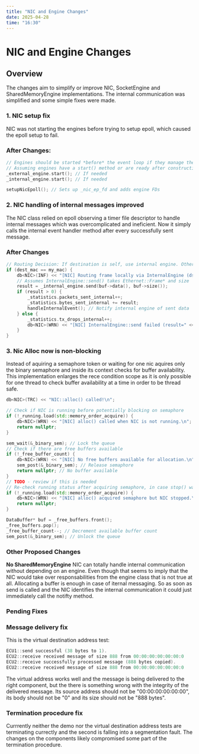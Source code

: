 ```yaml
---
title: "NIC and Engine Changes"
date: 2025-04-28
time: "16:30"
---
```


# NIC and Engine Changes

## Overview
The changes aim to simplify or improve NIC, SocketEngine and SharedMemoryEngine implementations. The internal communication was simplified and some simple fixes were made.

### 1. NIC setup fix
NIC was not starting the engines before trying to setup epoll, which caused the epoll setup to fail.

### After Changes:
```cpp
// Engines should be started *before* the event loop if they manage their own threads/resources
// Assuming engines have a start() method or are ready after construction
_external_engine.start(); // If needed
_internal_engine.start(); // If needed

setupNicEpoll(); // Sets up _nic_ep_fd and adds engine FDs
```

### 2. NIC handling of internal messages improved
The NIC class relied on epoll observing a timer file descriptor to handle internal messages which was overcomplicated and ineficient. Now it simply calls the internal event handler method after every successfully sent message.

### After Changes
```cpp
// Routing Decision: If destination is self, use internal engine. Otherwise, external.
if (dest_mac == my_mac) {
    db<NIC>(INF) << "[NIC] Routing frame locally via InternalEngine (dst == self)\n";
    // Assumes InternalEngine::send() takes Ethernet::Frame* and size
    result = _internal_engine.send(buf->data(), buf->size());
    if (result > 0) {
        _statistics.packets_sent_internal++;
        _statistics.bytes_sent_internal += result;
        handleInternalEvent(); // Notify internal engine of sent data
    } else {
        _statistics.tx_drops_internal++;
        db<NIC>(WRN) << "[NIC] InternalEngine::send failed (result=" << result << ")\n";
    }
}
```

### 3. Nic Alloc now is non-blocking
Instead of aquiring a semaphore token or waiting for one nic aquires only the binary semaphore and inside its context checks for buffer availability. This implementation enlarges the rece condition scope as it is only possible for one thread to check buffer availability at a time in order to be thread safe.

```cpp
db<NIC>(TRC) << "NIC::alloc() called!\n";

// Check if NIC is running before potentially blocking on semaphore
if (!_running.load(std::memory_order_acquire)) {
    db<NIC>(WRN) << "[NIC] alloc() called when NIC is not running.\n";
    return nullptr;
}

sem_wait(&_binary_sem); // Lock the queue
// Check if there are free buffers available
if (!_free_buffer_count) {
    db<NIC>(WRN) << "[NIC] No free buffers available for allocation.\n";
    sem_post(&_binary_sem); // Release semaphore
    return nullptr; // No buffer available 
}
// TODO - review if this is needed
// Re-check running status after acquiring semaphore, in case stop() was called
if (!_running.load(std::memory_order_acquire)) {
    db<NIC>(WRN) << "[NIC] alloc() acquired semaphore but NIC stopped.\n";
    return nullptr;
}

DataBuffer* buf = _free_buffers.front();
_free_buffers.pop();
_free_buffer_count--; // Decrement available buffer count
sem_post(&_binary_sem); // Unlock the queue
```

### Other Proposed Changes
**No SharedMemoryEngine** NIC can totally handle internal communication without depending on an engine. Even though that seems to imply that the NIC would take over responsabilities from the engine class that is not true at all. Allocating a buffer is enough in case of iternal messaging. So as soon as send is called and the NIC identifies the internal communication it could just immediately call the notifty method.

### Pending Fixes

### Message delivery fix
This is the virtual destination address test:
```cpp
ECU1::send successful (38 bytes to 1).
ECU2::receive received message of size 888 from 00:00:00:00:00:00:0
ECU2::receive successfully processed message (888 bytes copied).
ECU2::receive received message of size 888 from 00:00:00:00:00:00:0
```
The virtual address works well and the message is being delivered to the right component, but the there is something wrong with the integrity of the delivered message. Its source address should not be "00:00:00:00:00:00", its body should not be "0" and its size should not be "888 bytes".

### Termination procedure fix
Currrently neither the demo nor the virtual destination address tests are terminating currectly and the second is falling into a segmentation fault. The changes on the components likely compromised some part of the termination procedure.
